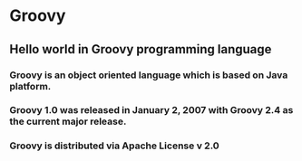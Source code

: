 # Groovy
## Hello world in Groovy programming language

### Groovy is an object oriented language which is based on Java platform.
### Groovy 1.0 was released in January 2, 2007 with Groovy 2.4 as the current major release.
### Groovy is distributed via Apache License v 2.0